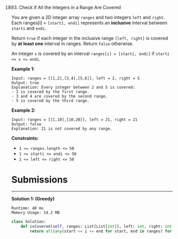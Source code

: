 1893. Check if All the Integers in a Range Are Covered

You are given a 2D integer array `ranges` and two integers `left` and `right`. Each ranges[i] = `[starti, endi]` represents an **inclusive** interval between `starti` and `endi`.

Return `true` if each integer in the inclusive range `[left, right]` is covered by **at least one** interval in ranges. Return `false` otherwise.

An integer `x` is covered by an interval `ranges[i] = [starti, endi]` if `starti <= x <= endi`.

 

**Example 1:**
```
Input: ranges = [[1,2],[3,4],[5,6]], left = 2, right = 5
Output: true
Explanation: Every integer between 2 and 5 is covered:
- 2 is covered by the first range.
- 3 and 4 are covered by the second range.
- 5 is covered by the third range.
```

**Example 2:**
```
Input: ranges = [[1,10],[10,20]], left = 21, right = 21
Output: false
Explanation: 21 is not covered by any range.
```

**Constraints:**

* `1 <= ranges.length <= 50`
* `1 <= starti <= endi <= 50`
* `1 <= left <= right <= 50`

# Submissions
---
**Solution 1: (Greedy)**
```
Runtime: 40 ms
Memory Usage: 14.2 MB
```
```python
class Solution:
    def isCovered(self, ranges: List[List[int]], left: int, right: int) -> bool:
        return all(any(start <= i <= end for start, end in ranges) for i in range(left, right + 1))
```
